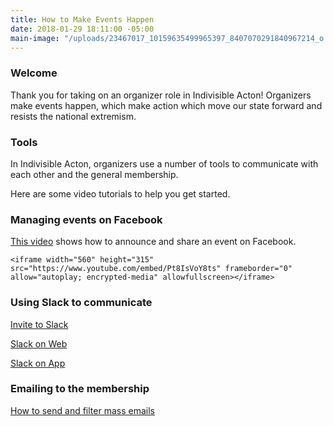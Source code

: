 ```yaml
---
title: How to Make Events Happen
date: 2018-01-29 18:11:00 -05:00
main-image: "/uploads/23467017_10159635499965397_8407070291840967214_o.jpg"
---
```


### Welcome

Thank you for taking on an organizer role in Indivisible Acton! Organizers make events happen, which make action which move our state forward and resists the national extremism.

### Tools
In Indivisible Acton, organizers use a number of tools to communicate with each other and the general membership.  

Here are some video tutorials to help you get started.

### Managing events on Facebook

[This video](https://youtu.be/Pt8IsVoY8ts) shows how to announce and share an event on Facebook. 

`<iframe width="560" height="315" src="https://www.youtube.com/embed/Pt8IsVoY8ts" frameborder="0" allow="autoplay; encrypted-media" allowfullscreen></iframe>`


### Using Slack to communicate  

[Invite to Slack](https://youtu.be/id-3DXaZrlA)

[Slack on Web](https://youtu.be/hOp1wgyAqXk)

[Slack on App](https://youtu.be/-KHmfHQpXT0)

### Emailing to the membership

[How to send and filter mass emails](https://youtu.be/T-HfrbKi3dY)

